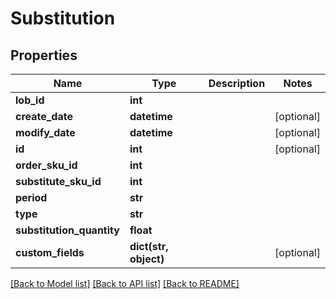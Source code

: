 # Substitution

## Properties
Name | Type | Description | Notes
------------ | ------------- | ------------- | -------------
**lob_id** | **int** |  | 
**create_date** | **datetime** |  | [optional] 
**modify_date** | **datetime** |  | [optional] 
**id** | **int** |  | [optional] 
**order_sku_id** | **int** |  | 
**substitute_sku_id** | **int** |  | 
**period** | **str** |  | 
**type** | **str** |  | 
**substitution_quantity** | **float** |  | 
**custom_fields** | **dict(str, object)** |  | [optional] 

[[Back to Model list]](../README.md#documentation-for-models) [[Back to API list]](../README.md#documentation-for-api-endpoints) [[Back to README]](../README.md)


